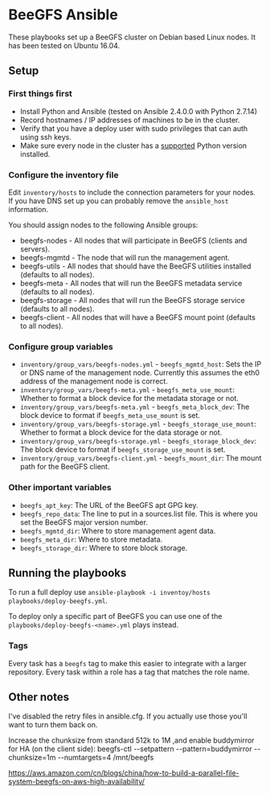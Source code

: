 # BeeGFS Ansible
These playbooks set up a BeeGFS cluster on Debian based Linux nodes. It has been tested on Ubuntu 16.04.

## Setup

### First things first
* Install Python and Ansible (tested on Ansible 2.4.0.0 with Python 2.7.14)
* Record hostnames / IP addresses of machines to be in the cluster.
* Verify that you have a deploy user with sudo privileges that can auth using ssh keys.
* Make sure every node in the cluster has a [supported](http://docs.ansible.com/ansible/latest/intro_installation.html#managed-node-requirements) Python version installed.

### Configure the inventory file
Edit `inventory/hosts` to include the connection parameters for your nodes. If you have DNS set up you can probably remove the `ansible_host` information.

You should assign nodes to the following Ansible groups:
* beegfs-nodes - All nodes that will participate in BeeGFS (clients and servers).
* beegfs-mgmtd - The node that will run the management agent.
* beegfs-utils - All nodes that should have the BeeGFS utilities installed (defaults to all nodes).
* beegfs-meta - All nodes that will run the BeeGFS metadata service (defaults to all nodes).
* beegfs-storage - All nodes that will run the BeeGFS storage service (defaults to all nodes).
* beegfs-client - All nodes that will have a BeeGFS mount point (defaults to all nodes).

### Configure group variables
* `inventory/group_vars/beegfs-nodes.yml` - `beegfs_mgmtd_host`: Sets the IP or DNS name of the management node. Currently this assumes the eth0 address of the management node is correct.
* `inventory/group_vars/beegfs-meta.yml`  - `beegfs_meta_use_mount`: Whether to format a block device for the metadata storage or not.
* `inventory/group_vars/beegfs-meta.yml`  - `beegfs_meta_block_dev`: The block device to format if `beegfs_meta_use_mount` is set.
* `inventory/group_vars/beegfs-storage.yml` - `beegfs_storage_use_mount`: Whether to format a block device for the data storage or not.
* `inventory/group_vars/beegfs-storage.yml` - `beegfs_storage_block_dev`: The block device to format if `beegfs_storage_use_mount` is set.
* `inventory/group_vars/beegfs-client.yml` - `beegfs_mount_dir`: The mount path for the BeeGFS client.

### Other important variables
* `beegfs_apt_key`: The URL of the BeeGFS apt GPG key.
* `beegfs_repo_data`: The line to put in a sources.list file. This is where you set the BeeGFS major version number.
* `beegfs_mgmtd_dir`: Where to store management agent data.
* `beegfs_meta_dir`: Where to store metadata.
* `beegfs_storage_dir`: Where to store block storage.

## Running the playbooks
To run a full deploy use `ansible-playbook -i inventoy/hosts playbooks/deploy-beegfs.yml`.

To deploy only a specific part of BeeGFS you can use one of the `playbooks/deploy-beegfs-<name>.yml` plays instead.

### Tags
Every task has a `beegfs` tag to make this easier to integrate with a larger repository.
Every task within a role has a tag that matches the role name.

## Other notes
I've disabled the retry files in ansible.cfg. If you actually use those you'll want to turn them back on.

Increase the chunksize from standard 512k to 1M ,and enable buddymirror for HA (on the client side):
beegfs-ctl --setpattern --pattern=buddymirror --chunksize=1m --numtargets=4 /mnt/beegfs

https://aws.amazon.com/cn/blogs/china/how-to-build-a-parallel-file-system-beegfs-on-aws-high-availability/

